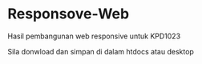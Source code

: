 # Responsove-Web
Hasil pembangunan web responsive untuk KPD1023

Sila donwload dan simpan di dalam htdocs atau desktop
